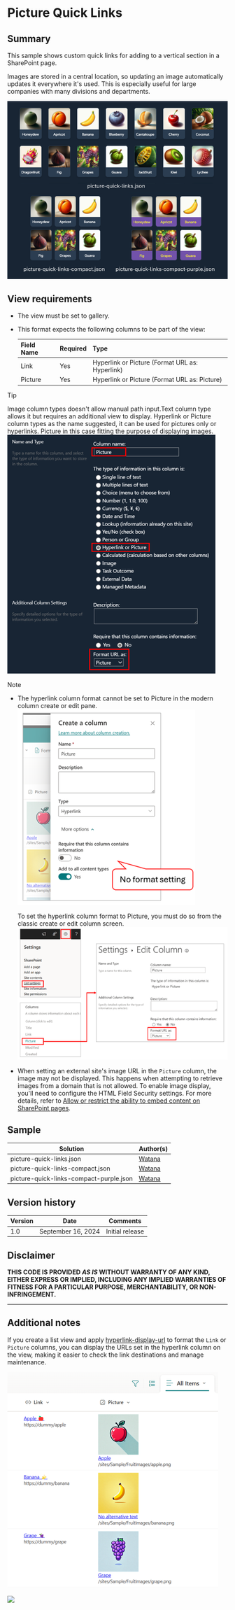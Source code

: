 # Picture Quick Links

## Summary
This sample shows custom quick links for adding to a vertical section in a SharePoint page.

Images are stored in a central location, so updating an image automatically updates it everywhere it's used. This is especially useful for large companies with many divisions and departments.

![screenshot of the sample](./assets/screenshot.png)

## View requirements

- The view must be set to gallery.
- This format expects the following columns to be part of the view:

    Field Name | Required | Type
    ---------- | -------- | ----
    Link | Yes | Hyperlink or Picture (Format URL as: Hyperlink)
    Picture | Yes | Hyperlink or Picture (Format URL as: Picture)

> [!TIP]
> Image column types doesn't allow manual path input.Text column type allows it but requires an additional view to display. Hyperlink or Picture column types as the name suggested, it can be used for pictures only or hyperlinks. Picture in this case fitting the purpose of displaying images.  
> ![screenshot of the Picture column settings screen](./assets/picture-column-settings.png)

> [!NOTE]
> - The hyperlink column format cannot be set to Picture in the modern column create or edit pane.  
>     ![screenshot of the create column pane](./assets/create-column-pane.png)
> 
>     To set the hyperlink column format to Picture, you must do so from the classic create or edit column screen.  
>     ![steps to open the edit column screen](./assets/edit-column-screen.png)
> 
> - When setting an external site's image URL in the `Picture` column, the image may not be displayed. This happens when attempting to retrieve images from a domain that is not allowed. To enable image display, you'll need to configure the HTML Field Security settings. For more details, refer to [Allow or restrict the ability to embed content on SharePoint pages](https://support.microsoft.com/office/allow-or-restrict-the-ability-to-embed-content-on-sharepoint-pages-e7baf83f-09d0-4bd1-9058-4aa483ee137b).

## Sample

Solution|Author(s)
--------|---------
picture-quick-links.json | [Watana](https://github.com/watana2)
picture-quick-links-compact.json | [Watana](https://github.com/watana2)
picture-quick-links-compact-purple.json | [Watana](https://github.com/watana2)

## Version history

Version|Date|Comments
-------|----|--------
1.0|September 16, 2024|Initial release

## Disclaimer

**THIS CODE IS PROVIDED *AS IS* WITHOUT WARRANTY OF ANY KIND, EITHER EXPRESS OR IMPLIED, INCLUDING ANY IMPLIED WARRANTIES OF FITNESS FOR A PARTICULAR PURPOSE, MERCHANTABILITY, OR NON-INFRINGEMENT.**

---

## Additional notes

If you create a list view and apply [hyperlink-display-url](/column-samples/hyperlink-display-url/README.md) to format the `Link` or `Picture` columns, you can display the URLs set in the hyperlink column on the view, making it easier to check the link destinations and manage maintenance.

![screenshot of the list with hyperlink-display-url applied](./assets/hyperlink-display-url.png)

<img src="https://pnptelemetry.azurewebsites.net/list-formatting/view-samples/picture-quick-links" />